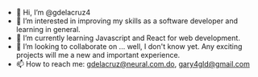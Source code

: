 - 👋 Hi, I’m @gdelacruz4
- 👀 I’m interested in improving my skills as a software developer and learning in general. 
- 🌱 I’m currently learning Javascript and React for web development.
- 💞️ I’m looking to collaborate on ... well, I don't know yet. Any exciting projects will me a new and important experience. 
- 📫 How to reach me: gdelacruz@neural.com.do, gary4gld@gmail.com

<!---
gdelacruz4/gdelacruz4 is a ✨ special ✨ repository because its `README.md` (this file) appears on your GitHub profile.
You can click the Preview link to take a look at your changes.
--->
